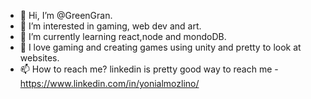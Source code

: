 - 👋 Hi, I’m @GreenGran.
- 👀 I’m interested in gaming, web dev and art.
- 🌱 I’m currently learning react,node and mondoDB.
- 💞️ I love gaming and creating games using unity and pretty to look at websites.
- 📫 How to reach me? linkedin is pretty good way to reach me - https://www.linkedin.com/in/yonialmozlino/

